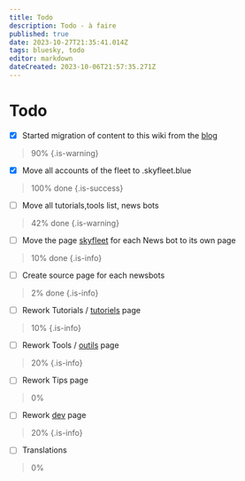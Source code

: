 ```yaml
---
title: Todo
description: Todo - à faire
published: true
date: 2023-10-27T21:35:41.014Z
tags: bluesky, todo
editor: markdown
dateCreated: 2023-10-06T21:57:35.271Z
---
```


# Todo
- [x] Started migration of content to this wiki from the [blog](https://blog.skyfleet.blue)
> 90%
{.is-warning}

- [x] Move all accounts of the fleet to .skyfleet.blue 
> 100% done
{.is-success}

- [ ] Move all tutorials,tools list, news bots 
> 42% done
{.is-warning}

- [ ] Move the page [skyfleet](/fr/skyfleet) for each News bot to its own page
> 10% done
{.is-info}

- [ ] Create source page for each newsbots
> 2% done
{.is-info}

- [ ] Rework Tutorials / [tutoriels](/fr/tutoriels) page
> 10%
{.is-info}

- [ ] Rework Tools / [outils](/fr/outils) page
> 20%
{.is-info}

- [ ] Rework Tips page
> 0%
- [ ] Rework [dev](/fr/dev) page
> 20%
{.is-info}

- [ ] Translations
> 0%

